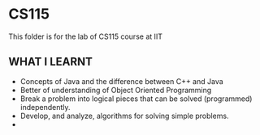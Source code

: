 # CS115

This folder is for the lab of CS115 course at IIT

## WHAT I LEARNT

- Concepts of Java and the difference between C++ and Java
- Better of understanding of Object Oriented Programming
- Break a problem into logical pieces that can be solved (programmed) independently.
- Develop, and analyze, algorithms for solving simple problems.
- 
 
